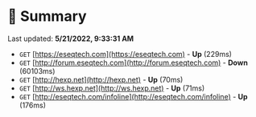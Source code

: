 # 📖 Summary
Last updated: **5/21/2022, 9:33:31 AM**

- `GET` [https://eseqtech.com](https://eseqtech.com) - **Up** (229ms)
- `GET` [http://forum.eseqtech.com](http://forum.eseqtech.com) - **Down** (60103ms)
- `GET` [http://hexp.net](http://hexp.net) - **Up** (70ms)
- `GET` [http://ws.hexp.net](http://ws.hexp.net) - **Up** (71ms)
- `GET` [http://eseqtech.com/infoline](http://eseqtech.com/infoline) - **Up** (176ms)
